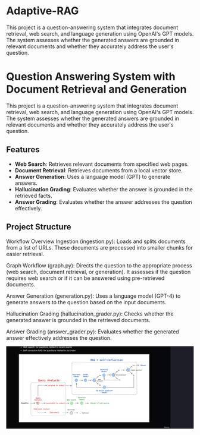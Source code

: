# Adaptive-RAG
This project is a question-answering system that integrates document retrieval, web search, and language generation using OpenAI's GPT models. The system assesses whether the generated answers are grounded in relevant documents and whether they accurately address the user's question.

# Question Answering System with Document Retrieval and Generation

This project is a question-answering system that integrates document retrieval, web search, and language generation using OpenAI's GPT models. The system assesses whether the generated answers are grounded in relevant documents and whether they accurately address the user's question.

## Features

- **Web Search**: Retrieves relevant documents from specified web pages.
- **Document Retrieval**: Retrieves documents from a local vector store.
- **Answer Generation**: Uses a language model (GPT) to generate answers.
- **Hallucination Grading**: Evaluates whether the answer is grounded in the retrieved facts.
- **Answer Grading**: Evaluates whether the answer addresses the question effectively.

## Project Structure

Workflow Overview
Ingestion (ingestion.py): Loads and splits documents from a list of URLs. These documents are processed into smaller chunks for easier retrieval.

Graph Workflow (graph.py): Directs the question to the appropriate process (web search, document retrieval, or generation). It assesses if the question requires web search or if it can be answered using pre-retrieved documents.

Answer Generation (generation.py): Uses a language model (GPT-4) to generate answers to the question based on the input documents.

Hallucination Grading (hallucination_grader.py): Checks whether the generated answer is grounded in the retrieved documents.

Answer Grading (answer_grader.py): Evaluates whether the generated answer effectively addresses the question.

![Workflow Diagram](images/langgrap.png)
